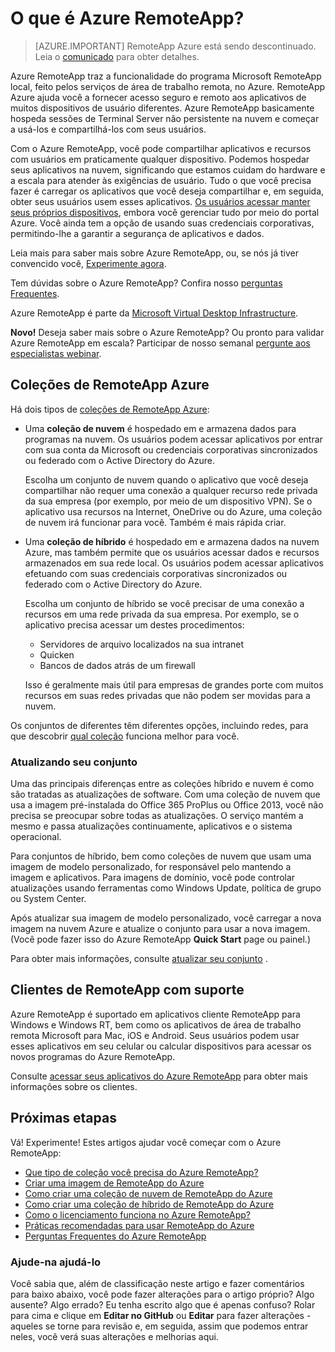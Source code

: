 <properties 
    pageTitle="O que é Azure RemoteApp? | Microsoft Azure" 
    description="Saiba como compartilhar aplicativos e recursos para qualquer dispositivo através de RemoteApp do Azure." 
    services="remoteapp" 
    documentationCenter="" 
    authors="lizap" 
    manager="mbaldwin" 
    editor=""/>

<tags 
    ms.service="remoteapp" 
    ms.workload="compute" 
    ms.tgt_pltfrm="na" 
    ms.devlang="na" 
    ms.topic="get-started-article" 
    ms.date="08/15/2016" 
    ms.author="elizapo"/>

# <a name="what-is-azure-remoteapp"></a>O que é Azure RemoteApp?

> [AZURE.IMPORTANT]
> RemoteApp Azure está sendo descontinuado. Leia o [comunicado](https://go.microsoft.com/fwlink/?linkid=821148) para obter detalhes.

Azure RemoteApp traz a funcionalidade do programa Microsoft RemoteApp local, feito pelos serviços de área de trabalho remota, no Azure. RemoteApp Azure ajuda você a fornecer acesso seguro e remoto aos aplicativos de muitos dispositivos de usuário diferentes. Azure RemoteApp basicamente hospeda sessões de Terminal Server não persistente na nuvem e começar a usá-los e compartilhá-los com seus usuários.

Com o Azure RemoteApp, você pode compartilhar aplicativos e recursos com usuários em praticamente qualquer dispositivo. Podemos hospedar seus aplicativos na nuvem, significando que estamos cuidam do hardware e a escala para atender às exigências de usuário. Tudo o que você precisa fazer é carregar os aplicativos que você deseja compartilhar e, em seguida, obter seus usuários usem esses aplicativos. [Os usuários acessar manter seus próprios dispositivos](remoteapp-clients.md), embora você gerenciar tudo por meio do portal Azure. Você ainda tem a opção de usando suas credenciais corporativas, permitindo-lhe a garantir a segurança de aplicativos e dados.

Leia mais para saber mais sobre Azure RemoteApp, ou, se nós já tiver convencido você, [Experimente agora](https://azure.microsoft.com/services/remoteapp/).

Tem dúvidas sobre o Azure RemoteApp? Confira nosso [perguntas Frequentes](remoteapp-faq.md).

Azure RemoteApp é parte da [Microsoft Virtual Desktop Infrastructure](http://www.microsoft.com/server-cloud/products/virtual-desktop-infrastructure/explore.aspx).

**Novo!** Deseja saber mais sobre o Azure RemoteApp? Ou pronto para validar Azure RemoteApp em escala? Participar de nosso semanal [pergunte aos especialistas webinar](https://azureinfo.microsoft.com/AzureRemoteAppAskTheExperts-Registration-Page.html?ls=Website).

## <a name="azure-remoteapp-collections"></a>Coleções de RemoteApp Azure
Há dois tipos de [coleções de RemoteApp Azure](remoteapp-collections.md):


- Uma **coleção de nuvem** é hospedado em e armazena dados para programas na nuvem. Os usuários podem acessar aplicativos por entrar com sua conta da Microsoft ou credenciais corporativas sincronizados ou federado com o Active Directory do Azure.

    Escolha um conjunto de nuvem quando o aplicativo que você deseja compartilhar não requer uma conexão a qualquer recurso rede privada da sua empresa (por exemplo, por meio de um dispositivo VPN). Se o aplicativo usa recursos na Internet, OneDrive ou do Azure, uma coleção de nuvem irá funcionar para você. Também é mais rápida criar.

- Uma **coleção de híbrido** é hospedado em e armazena dados na nuvem Azure, mas também permite que os usuários acessar dados e recursos armazenados em sua rede local. Os usuários podem acessar aplicativos efetuando com suas credenciais corporativas sincronizados ou federado com o Active Directory do Azure.

    Escolha um conjunto de híbrido se você precisar de uma conexão a recursos em uma rede privada da sua empresa. Por exemplo, se o aplicativo precisa acessar um destes procedimentos:

    - Servidores de arquivo localizados na sua intranet
    - Quicken
    - Bancos de dados atrás de um firewall

    Isso é geralmente mais útil para empresas de grandes porte com muitos recursos em suas redes privadas que não podem ser movidas para a nuvem.

Os conjuntos de diferentes têm diferentes opções, incluindo redes, para que descobrir [qual coleção](remoteapp-collections.md) funciona melhor para você. 


### <a name="updating-your-collection"></a>Atualizando seu conjunto
Uma das principais diferenças entre as coleções híbrido e nuvem é como são tratadas as atualizações de software. Com uma coleção de nuvem que usa a imagem pré-instalada do Office 365 ProPlus ou Office 2013, você não precisa se preocupar sobre todas as atualizações. O serviço mantém a mesmo e passa atualizações continuamente, aplicativos e o sistema operacional.

Para conjuntos de híbrido, bem como coleções de nuvem que usam uma imagem de modelo personalizado, for responsável pelo mantendo a imagem e aplicativos. Para imagens de domínio, você pode controlar atualizações usando ferramentas como Windows Update, política de grupo ou System Center.

Após atualizar sua imagem de modelo personalizado, você carregar a nova imagem na nuvem Azure e atualize o conjunto para usar a nova imagem. (Você pode fazer isso do Azure RemoteApp **Quick Start** page ou painel.)

Para obter mais informações, consulte [atualizar seu conjunto](remoteapp-update.md) .

## <a name="supported-remoteapp-clients"></a>Clientes de RemoteApp com suporte
Azure RemoteApp é suportado em aplicativos cliente RemoteApp para Windows e Windows RT, bem como os aplicativos de área de trabalho remota Microsoft para Mac, iOS e Android. Seus usuários podem usar esses aplicativos em seu celular ou calcular dispositivos para acessar os novos programas do Azure RemoteApp.

Consulte [acessar seus aplicativos do Azure RemoteApp](remoteapp-clients.md) para obter mais informações sobre os clientes.

## <a name="next-steps"></a>Próximas etapas
Vá! Experimente! Estes artigos ajudar você começar com o Azure RemoteApp:

- [Que tipo de coleção você precisa do Azure RemoteApp?](remoteapp-collections.md)
- [Criar uma imagem de RemoteApp do Azure](remoteapp-imageoptions.md)
- [Como criar uma coleção de nuvem de RemoteApp do Azure](remoteapp-create-cloud-deployment.md)
- [Como criar uma coleção de híbrido de RemoteApp do Azure](remoteapp-create-hybrid-deployment.md)
- [Como o licenciamento funciona no Azure RemoteApp?](remoteapp-licensing.md)
- [Práticas recomendadas para usar RemoteApp do Azure](remoteapp-bestpractices.md)
- [Perguntas Frequentes do Azure RemoteApp](remoteapp-faq.md)
 

### <a name="help-us-help-you"></a>Ajude-na ajudá-lo 
Você sabia que, além de classificação neste artigo e fazer comentários para baixo abaixo, você pode fazer alterações para o artigo próprio? Algo ausente? Algo errado? Eu tenha escrito algo que é apenas confuso? Rolar para cima e clique em **Editar no GitHub** ou **Editar** para fazer alterações - aqueles se torne para revisão e, em seguida, assim que podemos entrar neles, você verá suas alterações e melhorias aqui.
